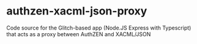 # authzen-xacml-json-proxy
Code source for the Glitch-based app (Node.JS Express with Typescript) that acts as a proxy between AuthZEN and XACML/JSON
